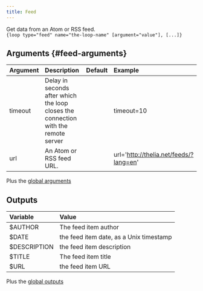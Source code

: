 ```yaml
---
title: Feed
---
```


Get data from an Atom or RSS feed.   
`{loop type="feed" name="the-loop-name" [argument="value"], [...]}`

## Arguments {#feed-arguments}

| Argument | Description                                                                        | Default | Example                                |
|----------|:-----------------------------------------------------------------------------------|:-------:|:---------------------------------------|
| timeout  | Delay in seconds after which the loop closes the connection with the remote server |         | timeout=10                             |
| url      | An Atom or RSS feed URL.                                                           |         | url='http://thelia.net/feeds/?lang=en' |

Plus the [global arguments](./global_arguments)

## Outputs

| Variable     | Value                                   |
|:-------------|:----------------------------------------|
| $AUTHOR      | The feed item author                    |
| $DATE        | the feed item date, as a Unix timestamp |
| $DESCRIPTION | the feed item description               |
| $TITLE       | The feed item title                     |
| $URL         | the feed item URL                       |

Plus the [global outputs](./global_arguments)